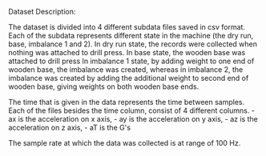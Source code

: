 Dataset Description:

The dataset is divided into 4 different subdata files saved in csv format. Each of the subdata represents different state in the machine (the dry run, base, imbalance 1 and 2).
In dry run state, the records were collected when nothing was attached to drill press.
In base state, the wooden base was attached to drill press
In imbalance 1 state, by adding weight to one end of wooden base, the imbalance was created, whereas in imbalance 2, the imbalance was created by adding the additional weight to second end of wooden base, giving weights on both wooden base ends.

The time that is given in the data represents the time between samples.
Each of the files besides the time column, consist of 4 different columns. 
	- ax is the acceleration on x axis, 
	- ay is the acceleration on y axis,
	- az is the acceleration on z axis,
	- aT is the G's

The sample rate at which the data was collected is at range of 100 Hz.
